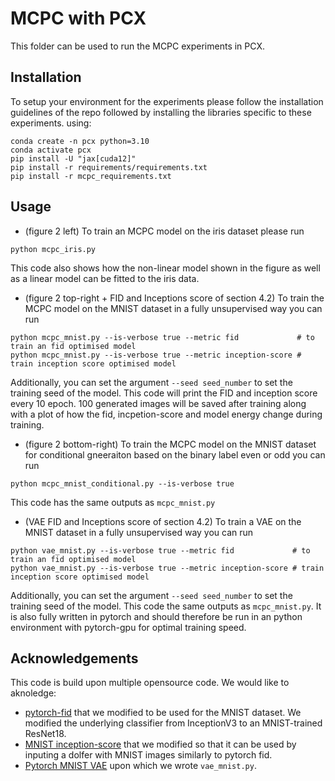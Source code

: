 # MCPC with PCX
This folder can be used to run the MCPC experiments in PCX.

## Installation
To setup your environment for the experiments please follow the installation guidelines of the repo followed by installing the libraries specific to these experiments.
using:

```
conda create -n pcx python=3.10
conda activate pcx
pip install -U "jax[cuda12]"
pip install -r requirements/requirements.txt
pip install -r mcpc_requirements.txt
```

## Usage
- (figure 2 left) To train an MCPC model on the iris dataset please run
```
python mcpc_iris.py
```
This code also shows how the non-linear model shown in the figure as well as a linear model can be fitted to the iris data.

- (figure 2 top-right + FID and Inceptions score of section 4.2) To train the MCPC model on the MNIST dataset in a fully unsupervised way you can run  
```
python mcpc_mnist.py --is-verbose true --metric fid             # to train an fid optimised model
python mcpc_mnist.py --is-verbose true --metric inception-score # train inception score optimised model
```
Additionally, you can set the argument `--seed seed_number` to set the training seed of the model. This code will print the FID and inception score every 10 epoch. 100 generated images will be saved after training along with a plot of how the fid, incpetion-score and model energy change during training.

- (figure 2 bottom-right) To train the MCPC model on the MNIST dataset for conditional gneeraiton based on the binary label even or odd you can run  
```
python mcpc_mnist_conditional.py --is-verbose true
```
This code has the same outputs as `mcpc_mnist.py`
- (VAE FID and Inceptions score of section 4.2) To train a VAE on the MNIST dataset in a fully unsupervised way you can run  
```
python vae_mnist.py --is-verbose true --metric fid             # to train an fid optimised model
python vae_mnist.py --is-verbose true --metric inception-score # train inception score optimised model
```
Additionally, you can set the argument `--seed seed_number` to set the training seed of the model. This code the same outputs as `mcpc_mnist.py`. It is also fully written in pytorch and should therefore be run in an python environment with pytorch-gpu for optimal training speed.


## Acknowledgements
This code is build upon multiple opensource code. We would like to aknoledge:
- [pytorch-fid](https://github.com/mseitzer/pytorch-fid.git) that we modified to be used for the MNIST dataset. We modified the underlying classifier from InceptionV3 to an MNIST-trained ResNet18.
- [MNIST inception-score](https://github.com/sundyCoder/IS_MS_SS.git) that we modified so that it can be used by inputing a dolfer with MNIST images similarly to pytorch fid.
- [Pytorch MNIST VAE](https://github.com/lyeoni/pytorch-mnist-VAE.git) upon which we wrote `vae_mnist.py`.
